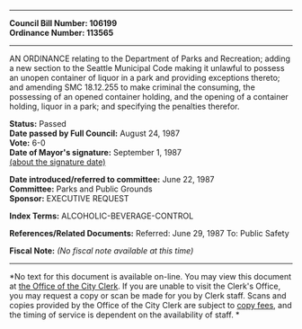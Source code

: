 * * * * *  
  
**Council Bill Number: [](#h0)[](#h2)106199**   
**Ordinance Number: 113565**  
  
* * * * *  
  
AN ORDINANCE relating to the Department of Parks and Recreation; adding a new section to the Seattle Municipal Code making it unlawful to possess an unopen container of liquor in a park and providing exceptions thereto; and amending SMC 18.12.255 to make criminal the consuming, the possessing of an opened container holding, and the opening of a container holding, liquor in a park; and specifying the penalties therefor.  
  
**Status:** Passed   
**Date passed by Full Council:** August 24, 1987   
**Vote:** 6-0   
**Date of Mayor's signature:** September 1, 1987   
[(about the signature date)](/~public/approvaldate.htm)   
  
  
**Date introduced/referred to committee:** June 22, 1987   
**Committee:** Parks and Public Grounds   
**Sponsor:** EXECUTIVE REQUEST   
  
**Index Terms:** ALCOHOLIC-BEVERAGE-CONTROL  
  
**References/Related Documents:** Referred: June 29, 1987 To: Public Safety  
  
**Fiscal Note:** *(No fiscal note available at this time)*  
  
* * * * *  
  
*No text for this document is available on-line. You may view this document at [the Office of the City Clerk](http://www.seattle.gov/leg/clerk/contactUs.htm). If you are unable to visit the Clerk's Office, you may request a copy or scan be made for you by Clerk staff. Scans and copies provided by the Office of the City Clerk are subject to [copy fees](http://clerk.seattle.gov/~public/clerkfees.htm), and the timing of service is dependent on the availability of staff. *  
  
  
